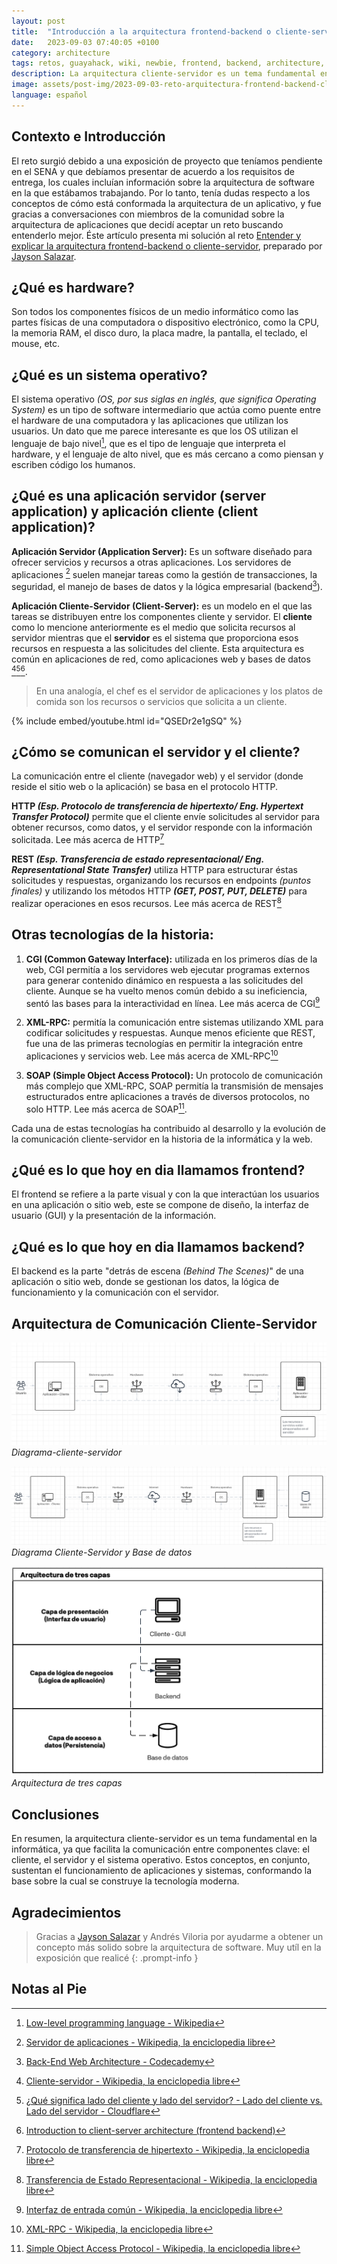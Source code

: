 ```yaml
---
layout: post
title:  "Introducción a la arquitectura frontend-backend o cliente-servidor"
date:   2023-09-03 07:40:05 +0100
category: architecture
tags: retos, guayahack, wiki, newbie, frontend, backend, architecture, os
description: La arquitectura cliente-servidor es un tema fundamental en la informática, ya que facilita la comunicación entre componentes clave el cliente, el servidor y el sistema operativo. Estos conceptos, en conjunto, sustentan el funcionamiento de aplicaciones y sistemas, conformando la base sobre la cual se construye la tecnología moderna.
image: assets/post-img/2023-09-03-reto-arquitectura-frontend-backend-cliente-servidor/preview-reto-arquitectura-frontend-backend-cliente-servidor.jpg
language: español
---
```


## Contexto e Introducción

El reto surgió debido a una exposición de proyecto que teníamos pendiente en el SENA y que debíamos presentar de acuerdo a los requisitos de entrega, los cuales incluían información sobre la arquitectura de software en la que estábamos trabajando. Por lo tanto, tenía dudas respecto a los conceptos de cómo está conformada la arquitectura de un aplicativo, y fue gracias a conversaciones con miembros de la comunidad sobre la arquitectura de aplicaciones que decidí aceptar un reto buscando entenderlo mejor. Éste artículo presenta mi solución al reto [Entender y explicar la arquitectura frontend-backend o cliente-servidor](https://gitlab.com/guayahack/main/-/issues/105), preparado por [Jayson Salazar](https://guayahack.co/community/member/jdsalaro).

## ¿Qué es hardware?

Son todos los componentes físicos de un medio informático como las partes físicas de una computadora o dispositivo electrónico, como la CPU, la memoria RAM, el disco duro, la placa madre, la pantalla, el teclado, el mouse, etc.

## ¿Qué es un sistema operativo?

El sistema operativo _(OS, por sus siglas en inglés, que significa Operating System)_ es un tipo de software intermediario que actúa como puente entre el hardware de una computadora y las aplicaciones que utilizan los usuarios. Un dato que me parece interesante es que los OS utilizan el lenguaje de bajo nivel[^1], que es el tipo de lenguaje que interpreta el hardware, y el lenguaje de alto nivel, que es más cercano a como piensan y escriben código los humanos.


## ¿Qué es una aplicación servidor (server application) y aplicación cliente (client application)?

**Aplicación Servidor (Application Server):** Es un software diseñado para ofrecer servicios y recursos a otras aplicaciones. Los servidores de aplicaciones [^2] suelen manejar tareas como la gestión de transacciones, la seguridad, el manejo de bases de datos y la lógica empresarial (backend[^3]).

**Aplicación Cliente-Servidor (Client-Server):** es un modelo en el que las tareas se distribuyen entre los componentes cliente y servidor. El **cliente** como lo mencione anteriormente es el medio que solicita recursos al servidor mientras que el **servidor** es el sistema que proporciona esos recursos en respuesta a las solicitudes del cliente. Esta arquitectura es común en aplicaciones de red, como aplicaciones web y bases de datos [^4][^5][^6].

> En una analogía, el chef es el servidor de aplicaciones y los platos de comida son los recursos o servicios que solicita a un cliente.

{% include embed/youtube.html id="QSEDr2e1gSQ" %}

## ¿Cómo se comunican el servidor y el cliente?

La comunicación entre el cliente (navegador web) y el servidor (donde reside el sitio web o la aplicación) se basa en el protocolo HTTP.

**HTTP _(Esp. Protocolo de transferencia de hipertexto/ Eng. Hypertext Transfer Protocol)_** permite que el cliente envíe solicitudes al servidor para obtener recursos, como datos, y el servidor responde con la información solicitada. Lee más acerca de HTTP[^7]

**REST _(Esp. Transferencia de estado representacional/ Eng. Representational State Transfer)_**  utiliza HTTP para estructurar éstas solicitudes y respuestas, organizando los recursos en endpoints _(puntos finales)_ y utilizando los métodos HTTP _**(GET, POST, PUT, DELETE)**_ para realizar operaciones en esos recursos. Lee más acerca de REST[^8]

## Otras tecnologías de la historia:

1. **CGI (Common Gateway Interface):** utilizada en los primeros días de la web, CGI permitía a los servidores web ejecutar programas externos para generar contenido dinámico en respuesta a las solicitudes del cliente. Aunque se ha vuelto menos común debido a su ineficiencia, sentó las bases para la interactividad en línea. Lee más acerca de CGI[^9]

2. **XML-RPC:** permitía la comunicación entre sistemas utilizando XML para codificar solicitudes y respuestas. Aunque menos eficiente que REST, fue una de las primeras tecnologías en permitir la integración entre aplicaciones y servicios web. Lee más acerca de XML-RPC[^10]

3. **SOAP (Simple Object Access Protocol):** Un protocolo de comunicación más complejo que XML-RPC, SOAP permitía la transmisión de mensajes estructurados entre aplicaciones a través de diversos protocolos, no solo HTTP. Lee más acerca de SOAP[^11].

Cada una de estas tecnologías ha contribuido al desarrollo y la evolución de la comunicación cliente-servidor en la historia de la informática y la web.

## ¿Qué es lo que hoy en dia llamamos frontend?

El frontend se refiere a la parte visual y con la que interactúan los usuarios en una aplicación o sitio web, este se compone de diseño, la interfaz de usuario (GUI) y la presentación de la información.

## ¿Qué es lo que hoy en dia llamamos backend?

El backend es la parte "detrás de escena _(Behind The Scenes)_" de una aplicación o sitio web, donde se gestionan los datos, la lógica de funcionamiento y la comunicación con el servidor.

## Arquitectura de Comunicación Cliente-Servidor

![Diagrama-cliente-servidor](../assets/post-img/2023-09-03-reto-arquitectura-frontend-backend-cliente-servidor/diagrama-cliente-servidor.png)
_Diagrama-cliente-servidor_

![Diagrama Cliente-Servidor y Base de datos](../assets/post-img/2023-09-03-reto-arquitectura-frontend-backend-cliente-servidor/diagrama-cliente-servidor-base-de-datos.png)
_Diagrama Cliente-Servidor y Base de datos_

![Arquitectura de tres capas](../assets/post-img/2023-09-03-reto-arquitectura-frontend-backend-cliente-servidor/arquitectura-tres-capas.png)
_Arquitectura de tres capas_

## Conclusiones

En resumen, la arquitectura cliente-servidor es un tema fundamental en la informática, ya que facilita la comunicación entre componentes clave: el cliente, el servidor y el sistema operativo. Estos conceptos, en conjunto, sustentan el funcionamiento de aplicaciones y sistemas, conformando la base sobre la cual se construye la tecnología moderna.

## Agradecimientos

> Gracias a [Jayson Salazar](https://guayahack.co/community/member/jdsalaro/) y Andrés Viloria por ayudarme a obtener un concepto más solido sobre la arquitectura de software. Muy utíl en la exposición que realicé
{: .prompt-info }

## Notas al Pie

[^1]: [Low-level programming language - Wikipedia](https://en.wikipedia.org/wiki/Low-level_programming_language)
[^2]: [Servidor de aplicaciones - Wikipedia, la enciclopedia libre](https://es.wikipedia.org/wiki/Servidor_de_aplicaciones)
[^3]: [Back-End Web Architecture - Codecademy](https://www.codecademy.com/article/back-end-architecture)
[^4]: [Cliente-servidor - Wikipedia, la enciclopedia libre](https://es.wikipedia.org/wiki/Cliente-servidor)
[^5]: [¿Qué significa lado del cliente y lado del servidor? - Lado del cliente vs. Lado del servidor - Cloudflare](https://www.cloudflare.com/es-es/learning/serverless/glossary/client-side-vs-server-side/)
[^6]: [Introduction to client-server architecture (frontend backend)](https://fluffy.es/introduction-to-client-server)
[^7]: [Protocolo de transferencia de hipertexto - Wikipedia, la enciclopedia libre](https://es.wikipedia.org/wiki/Protocolo_de_transferencia_de_hipertexto)
[^8]: [Transferencia de Estado Representacional - Wikipedia, la enciclopedia libre](https://es.wikipedia.org/wiki/Transferencia_de_Estado_Representacional)
[^9]: [Interfaz de entrada común - Wikipedia, la enciclopedia libre](https://es.wikipedia.org/wiki/Interfaz_de_entrada_com%C3%BAn)
[^10]: [XML-RPC - Wikipedia, la enciclopedia libre](https://es.wikipedia.org/wiki/XML-RPC)
[^11]: [Simple Object Access Protocol - Wikipedia, la enciclopedia libre](https://es.wikipedia.org/wiki/Simple_Object_Access_Protocol)